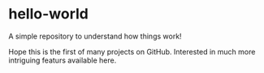 # hello-world
A simple repository to understand how things work!

Hope this is the first of many projects on GitHub.
Interested in much more intriguing featurs available here.
